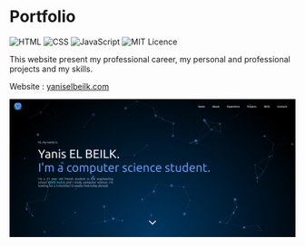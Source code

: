 # Portfolio

![HTML](https://img.shields.io/badge/Language-HTML-orange)
![CSS](https://img.shields.io/badge/Language-CSS-blue)
![JavaScript](https://img.shields.io/badge/Language-JavaScript-yellow)
![MIT Licence](https://badges.frapsoft.com/os/mit/mit.png?v=103)

This website present my professional career, my personal and professional projects and my skills.

Website : [yaniselbeilk.com](https://yaniselbeilk.com)

![Portfolio](https://github.com/yaniselbeilk/Portfolio/blob/main/ressources/images/projects/portfolio.png?raw=true)
